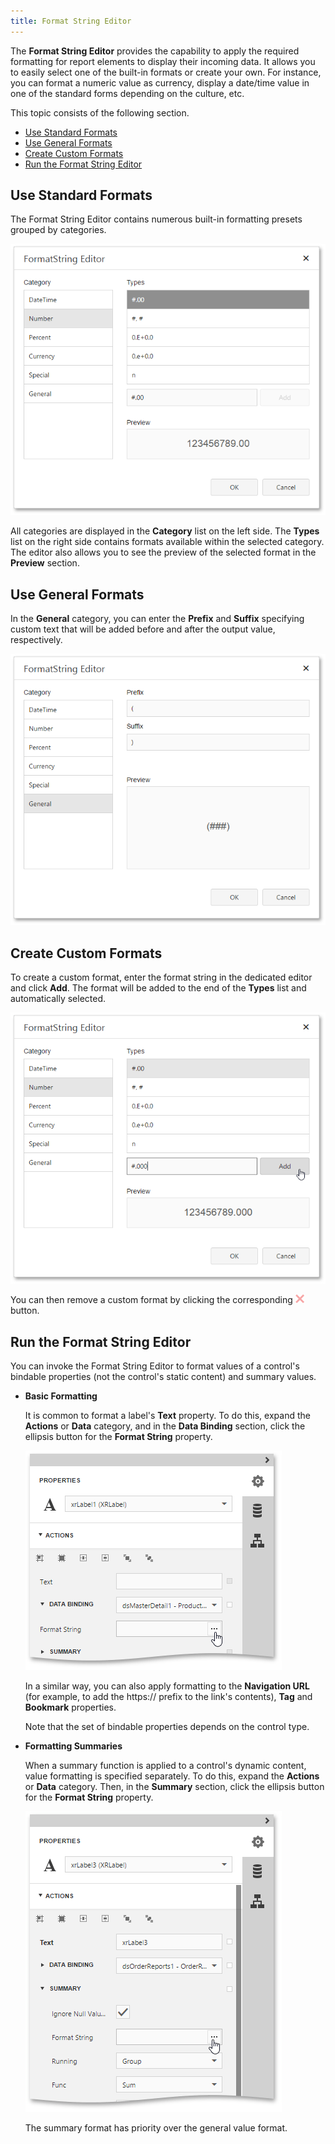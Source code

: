 ```yaml
---
title: Format String Editor
---
```

The **Format String Editor** provides the capability to apply the required formatting for report elements to display their incoming data. It allows you to easily select one of the built-in formats or create your own. For instance, you can format a numeric value as currency, display a date/time value in one of the standard forms depending on the culture, etc.

This topic consists of the following section.
* [Use Standard Formats](#standardformats)
* [Use General Formats](#generalformats)
* [Create Custom Formats](#customformats)
* [Run the Format String Editor](#run)

## <a name="standardformats"/>Use Standard Formats
The Format String Editor contains numerous built-in formatting presets grouped by categories.

![WebDesigner_FormatStringEditor](../../../images/Img122753.png)

All categories are displayed in the **Category** list on the left side. The **Types** list on the right side contains formats available within the selected category. The editor also allows you to see the preview of the selected format in the **Preview** section.

## <a name="generalformats"/>Use General Formats
In the **General** category, you can enter the **Prefix** and **Suffix** specifying custom text that will be added before and after the output value, respectively.

![WebDesigner_FormatStringEditor_GeneralFormat](../../../images/Img122783.png)

## <a name="customformats"/>Create Custom Formats
To create a custom format, enter the format string in the dedicated editor and click **Add**. The format will be added to the end of the **Types** list and automatically selected.

![WebDesigner_FormatStringEditor_CustomFormat](../../../images/Img122781.png)

You can then remove a custom format by clicking the corresponding ![WebDesigner_FormatStringEditorCrossButton](../../../images/Img122804.png) button.

## <a name="run"/>Run the Format String Editor
You can invoke the Format String Editor to format values of a control's bindable properties (not the control's static content) and summary values.
* **Basic Formatting**
	
	It is common to format a label's **Text** property. To do this, expand the **Actions** or **Data** category, and in the **Data Binding** section, click the ellipsis button for the **Format String** property.
	
	![WebDesigner_FormatStringForLabelText](../../../images/Img122800.png)
	
	In a similar way, you can also apply formatting to the **Navigation URL** (for example, to add the https:// prefix to the link's contents), **Tag** and **Bookmark** properties.
	
	Note that the set of bindable properties depends on the control type.
* **Formatting Summaries**
	
	When a summary function is applied to a control's dynamic content, value formatting is specified separately. To do this, expand the **Actions** or **Data** category. Then, in the **Summary** section, click the ellipsis button for the **Format String** property.
	
	![WebDesigner_FormatStringForSummary](../../../images/Img122801.png)
	
	The summary format has priority over the general value format.